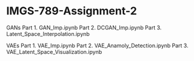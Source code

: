 # IMGS-789-Assignment-2

GANs
  Part 1. GAN_Imp.ipynb
  Part 2. DCGAN_Imp.ipynb
  Part 3. Latent_Space_Interpolation.ipynb

VAEs
  Part 1. VAE_Imp.ipynb
  Part 2. VAE_Anamoly_Detection.ipynb
  Part 3. VAE_Latent_Space_Visualization.ipynb
